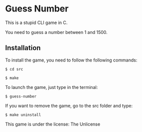 # Guess Number

This is a stupid CLI game in C.

You need to guess a number between 1 and 1500.

## Installation

To install the game, you need to follow the following commands:

``$ cd src``

``$ make``

To launch the game, just type in the terminal:

``$ guess-number``

If you want to remove the game, go to the src folder and type:

``$ make uninstall``

This game is under the license: The Unlicense
